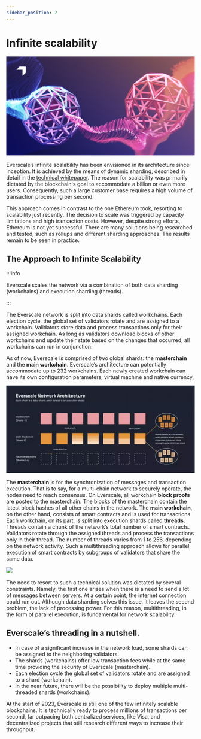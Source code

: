 ```yaml
---
sidebar_position: 2
---
```


# Infinite scalability

![](img/Two_spheres2.jpg)

Everscale’s infinite scalability has been envisioned in its architecture since inception. It is achieved by the means of dynamic sharding, described in detail in the [technical whitepaper](https://everscale.network/docs/everscale-whitepaper.pdf). The reason for scalability was primarily dictated by the blockchain's goal to accommodate a billion or even more users. Consequently, such a large customer base requires a high volume of transaction processing per second.

This approach comes in contrast to the one Ethereum took, resorting to scalability just recently. The decision to scale was triggered by capacity limitations and high transaction costs. However, despite strong efforts, Ethereum is not yet successful. There are many solutions being researched and tested, such as rollups and different sharding approaches. The results remain to be seen in practice. 

## The Approach to Infinite Scalability

:::info

Everscale scales the network via a combination of both data sharding (workchains) and execution sharding (threads).

:::

The Everscale network is split into data shards called workchains. Each election cycle, the global set of validators rotate and are assigned to a workchain. Validators store data and process transactions only for their assigned workchain. As long as validators download blocks of other workchains and update their state based on the changes that occurred, all workchains can run in conjunction.

As of now, Everscale is comprised of two global shards: the **masterchain** and the **main workchain**. Everscale’s architecture can potentially accommodate up to 232 workchains. Each newly created workchain can have its own configuration parameters, virtual machine and native currency,

![](img/network-architecture.gif)

The **masterchain** is for the synchronization of messages and transaction execution. That is to say, for a multi-chain network to securely operate, the nodes need to reach consensus. On Everscale, all workchain **block proofs** are posted to the masterchain. The blocks of the masterchain contain the latest block hashes of all other chains in the network. The **main workchain**, on the other hand, consists of smart contracts and is used for transactions. Each workchain, on its part, is split into execution shards called **threads**. Threads contain a chunk of the network’s total number of smart contracts. Validators rotate through the assigned threads and process the transactions only in their thread. The number of threads varies from 1 to 256, depending on the network activity. Such a multithreading approach allows for parallel execution of smart contracts by subgroups of validators that share the same data. 

![](img/Everscale_s-parallel-smart-contracts-execution_1-50.gif)

The need to resort to such a technical solution was dictated by several constraints. Namely, the first one arises when there is a need to send a lot of messages between servers. At a certain point, the internet connection could run out. Although data sharding solves this issue, it leaves the second problem, the lack of processing power. For this reason, multithreading, in the form of parallel execution, is fundamental for network scalability. 

## Everscale’s threading in a nutshell.

- In case of a significant increase in the network load, some shards can be assigned to the neighboring validators.
- The shards (workchains) offer low transaction fees while at the same time providing the security of Everscale (masterchain).
- Each election cycle the global set of validators rotate and are assigned to a shard (workchain).
- In the near future, there will be the possibility to deploy multiple multi-threaded shards (workchains).

At the start of 2023, Everscale is still one of the few infinitely scalable blockchains. It is technically ready to process millions of transactions per second, far outpacing both centralized services, like Visa, and decentralized projects that still research different ways to increase their throughput. 
